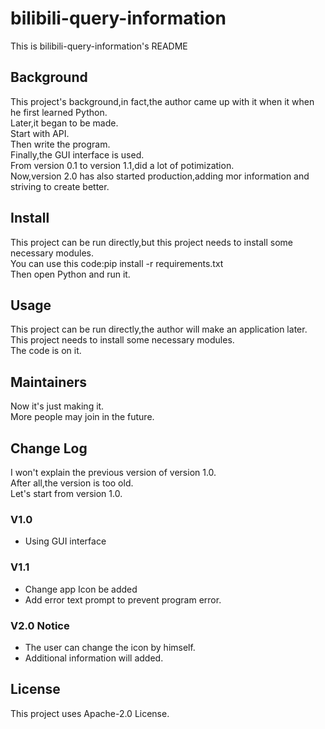 # bilibili-query-information
This is bilibili-query-information's README
## Background
This project's background,in fact,the author came up with it when it when he first learned Python.  
Later,it began to be made.  
Start with API.  
Then write the program.  
Finally,the GUI interface is used.  
From version 0.1 to version 1.1,did a lot of potimization.  
Now,version 2.0 has also started production,adding mor information and striving to create better.
## Install
This project can be run directly,but this project needs to install some necessary modules.  
You can use this code:pip install -r requirements.txt  
Then open Python and run it.
## Usage
This project can be run directly,the author will make an application later.  
This project needs to install some necessary modules.  
The code is on it.
## Maintainers
Now it's just making it.  
More people may join in the future.
## Change Log
I won't explain the previous version of version 1.0.  
After all,the version is too old.  
Let's start from version 1.0.
### V1.0
* Using GUI interface
### V1.1
* Change app Icon be added
* Add error text prompt to prevent program error.
### V2.0 Notice
* The user can change the icon by himself.
* Additional information will added.
## License
This project uses Apache-2.0 License.
